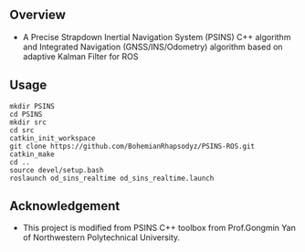 ## Overview

  - A Precise Strapdown Inertial Navigation System (PSINS) C++ algorithm and Integrated Navigation (GNSS/INS/Odometry) algorithm based on adaptive Kalman Filter for ROS

## Usage

  ```
mkdir PSINS
cd PSINS
mkdir src
cd src
catkin_init_workspace
git clone https://github.com/BohemianRhapsodyz/PSINS-ROS.git
catkin_make
cd ..
source devel/setup.bash
roslaunch od_sins_realtime od_sins_realtime.launch
```

## Acknowledgement

  - This project is modified from PSINS C++ toolbox from Prof.Gongmin Yan of Northwestern Polytechnical University.
